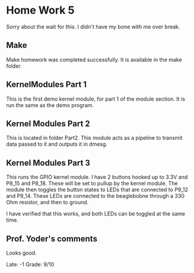 # Home Work 5

Sorry about the wait for this. I didn't have my bone with me over break.

## Make

Make homework was completed successfully. It is available in the make folder.


## KernelModules Part 1

This is the first demo kernel module, for part 1 of the module section. It is run the same as the demo program.

## Kernel Modules Part 2

This is located in folder Part2. This module acts as a pipeline to transmit data passed to it and outputs it in dmesg.

## Kernel Modules Part 3

This runs the GPIO kernel module. I have 2 buttons hooked up to 3.3V and P8_15 and P8_18. These will be set to pullup by the kernel module. The module then toggles the button states to LEDs that are connected to P9_12 and P9_14. These LEDs are connected to the beaglebobne through a 330 Ohm resistor, and then to ground.

I have verified that this works, and both LEDs can be toggled at the same time.

## Prof. Yoder's comments

Looks good.

Late: -1
Grade:  9/10
